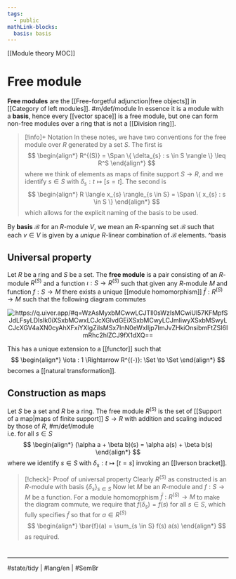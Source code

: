 ```yaml
---
tags:
  - public
mathLink-blocks:
  basis: basis
---
```

[[Module theory MOC]] 
# Free module

**Free modules** are the [[Free-forgetful adjunction|free objects]] in [[Category of left modules]]. #m/def/module 
In essence it is a module with a **basis**, hence every [[vector space]] is a free module, 
but one can form non-free modules over a ring that is not a [[Division ring]].

> [!info]+ Notation
> In these notes, we have two conventions for the free module over $R$ generated by a set $S$. The first is
> $$
> \begin{align*}
> R^{(S)} = \Span \{ \delta_{s} : s \in S \rangle \} \leq R^S
> \end{align*}
> $$
> where we think of elements as maps of finite support $S \to R$,
> and we identify $s \in S$ with $\delta_{s} : t \mapsto [s=t]$. 
> The second is
> $$
> \begin{align*}
> R \langle x_{s} \rangle_{s \in S}  = \Span \{ x_{s} : s \in S \} 
> \end{align*}
> $$
> which allows for the explicit naming of the basis to be used.

By **basis** $\mathcal{B}$ for an $R$-module $V$, we mean an $R$-spanning set $\mathcal{B}$ such that each $v \in V$ is given by a _unique_ $R$-linear combination of $\mathcal{B}$ elements. ^basis

## Universal property

Let $R$ be a ring and $S$ be a set.
The **free module** is a pair consisting of an $R$-module $R^{(S)}$ and a function $\iota : S \to R^{(S)}$ 
such that given any $R$-module $M$ and function $f : S \to M$
there exists a unique [[module homomorphism]] $\bar{f} : R^{(S)} \to M$ such that the following diagram commutes

<p align="center"><img align="center" src="https://i.upmath.me/svg/%0A%5Cusetikzlibrary%7Bcalc%7D%0A%5Cusetikzlibrary%7Bdecorations.pathmorphing%7D%0A%5Ctikzset%7Bcurve%2F.style%3D%7Bsettings%3D%7B%231%7D%2Cto%20path%3D%7B(%5Ctikztostart)%0A%20%20%20%20..%20controls%20(%24(%5Ctikztostart)!%5Cpv%7Bpos%7D!(%5Ctikztotarget)!%5Cpv%7Bheight%7D!270%3A(%5Ctikztotarget)%24)%0A%20%20%20%20and%20(%24(%5Ctikztostart)!1-%5Cpv%7Bpos%7D!(%5Ctikztotarget)!%5Cpv%7Bheight%7D!270%3A(%5Ctikztotarget)%24)%0A%20%20%20%20..%20(%5Ctikztotarget)%5Ctikztonodes%7D%7D%2C%0A%20%20%20%20settings%2F.code%3D%7B%5Ctikzset%7Bquiver%2F.cd%2C%231%7D%0A%20%20%20%20%20%20%20%20%5Cdef%5Cpv%23%231%7B%5Cpgfkeysvalueof%7B%2Ftikz%2Fquiver%2F%23%231%7D%7D%7D%2C%0A%20%20%20%20quiver%2F.cd%2Cpos%2F.initial%3D0.35%2Cheight%2F.initial%3D0%7D%0A%25%20TikZ%20arrowhead%2Ftail%20styles.%0A%5Ctikzset%7Btail%20reversed%2F.code%3D%7B%5Cpgfsetarrowsstart%7Btikzcd%20to%7D%7D%7D%0A%5Ctikzset%7B2tail%2F.code%3D%7B%5Cpgfsetarrowsstart%7BImplies%5Breversed%5D%7D%7D%7D%0A%5Ctikzset%7B2tail%20reversed%2F.code%3D%7B%5Cpgfsetarrowsstart%7BImplies%7D%7D%7D%0A%25%20TikZ%20arrow%20styles.%0A%5Ctikzset%7Bno%20body%2F.style%3D%7B%2Ftikz%2Fdash%20pattern%3Don%200%20off%201mm%7D%7D%0A%25%20https%3A%2F%2Fq.uiver.app%2F%23q%3DWzAsMyxbMCwwLCJTIl0sWzIsMCwiUl57KFMpfSJdLFsyLDIsIk0iXSxbMCwxLCJcXGlvdGEiXSxbMCwyLCJmIiwyXSxbMSwyLCJcXGV4aXN0cyAhXFxiYXIgZiIsMSx7InN0eWxlIjp7ImJvZHkiOnsibmFtZSI6ImRhc2hlZCJ9fX1dXQ%3D%3D%0A%5Cbegin%7Btikzcd%7D%0A%09S%20%26%26%20%7BR%5E%7B(S)%7D%7D%20%5C%5C%0A%09%5C%5C%0A%09%26%26%20M%0A%09%5Carrow%5B%22%5Ciota%22%2C%20from%3D1-1%2C%20to%3D1-3%5D%0A%09%5Carrow%5B%22f%22'%2C%20from%3D1-1%2C%20to%3D3-3%5D%0A%09%5Carrow%5B%22%7B%5Cexists%20!%5Cbar%20f%7D%22%7Bdescription%7D%2C%20dashed%2C%20from%3D1-3%2C%20to%3D3-3%5D%0A%5Cend%7Btikzcd%7D%0A#invert" alt="https://q.uiver.app/#q=WzAsMyxbMCwwLCJTIl0sWzIsMCwiUl57KFMpfSJdLFsyLDIsIk0iXSxbMCwxLCJcXGlvdGEiXSxbMCwyLCJmIiwyXSxbMSwyLCJcXGV4aXN0cyAhXFxiYXIgZiIsMSx7InN0eWxlIjp7ImJvZHkiOnsibmFtZSI6ImRhc2hlZCJ9fX1dXQ==" /></p>

This has a unique extension to a [[functor]] such that 
$$
\begin{align*}
\iota : 1 \Rightarrow R^{(-)}: \Set \to \Set
\end{align*}
$$
becomes a [[natural transformation]].


## Construction as maps

Let $S$ be a set and $R$ be a ring.
The free module $R^{(S)}$ is the set of [[Support of a map|maps of finite support]] $S \to R$ with addition and scaling induced by those of $R$, #m/def/module  
i.e. for all $s \in S$
$$
\begin{align*}
(\alpha a + \beta b)(s) = \alpha a(s) + \beta b(s)
\end{align*}
$$
where we identify $s \in S$ with $\delta_{s} : t \mapsto [t=s]$ invoking an [[Iverson bracket]].

> [!check]- Proof of universal property
> Clearly $R^{(S)}$ as constructed is an $R$-module with basis $\{ \delta_{s} \}_{s \in S}$
> Now let $M$ be an $R$-module and $f : S \to M$ be a function.
> For a module homomorphism $\bar{f} : R^{(S)} \to M$ to make the diagram commute,
> we require that $\bar{f}(\delta_{s}) = f(s)$ for all $s \in S$, 
> which fully specifies $\bar{f}$ so that for $a \in R^{(S)}$
> $$
> \begin{align*}
> \bar{f}(a) = \sum_{s \in S} f(s) a(s)
> \end{align*}
> $$
> as required. <span class="QED"/>

#
---
#state/tidy | #lang/en | #SemBr
